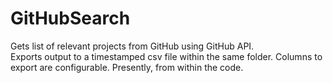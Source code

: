 # GitHubSearch
Gets list of relevant projects from GitHub using GitHub API.  
Exports output to a timestamped csv file within the same folder.
Columns to export are configurable.  Presently, from within the code.

